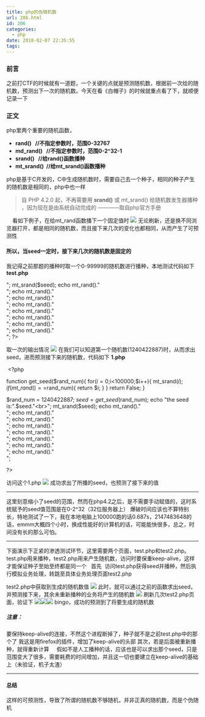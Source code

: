 ```yaml
---
title: php的伪随机数
url: 206.html
id: 206
categories:
  - php
date: 2018-02-07 22:35:55
tags:
---
```


### 前言

之前打CTF的时候就有一道题，一个关键的点就是预测随机数，根据前一次给的随机数，预测出下一次的随机数。今天在看《白帽子》的时候就重点看了下，就顺便记录一下  

### 正文

php里两个重要的随机函数，

*   **rand()   //不指定参数时，范围0-32767**
*   **md_rand()   //不指定参数时，范围0-2^32-1**
*   **srand()   //给rand()函数播种**
*   **mt\_srand()  //给mt\_srand()函数播种**

php是基于C开发的，C中生成随机数时，需要自己去一个种子，相同的种子产生的随机数是相同的，php中也一样

> 自 PHP 4.2.0 起，不再需要用 **srand()** 或 mt_srand() 给随机数发生器播种 ，因为现在是由系统自动完成的 ————取自php官方手册

    看如下例子，在给mt_rand函数播下一个固定值时 ![](http://blog.kingkk.com/wp-content/uploads/2018/02/fd7dd919da74099e400efcdaef764b77.png) 无论刷新，还是换不同浏览器打开，都是相同的随机数，而且接下来几次的变化也都相同，从而产生了可预测性

#### 所以，当seed一定时，接下来几次的随机数是固定的

我记得之前那题的播种时取一个0-99999的随机数进行播种，本地测试代码如下 **test.php**

<?php
 $seed = rand(0,99999);
 echo "seed is :".$seed."<br>";
 mt_srand($seed);
 echo mt_rand()."<br>";
 echo mt_rand()."<br>";
 echo mt_rand()."<br>";
 echo mt_rand()."<br>";
 echo mt_rand()."<br>";
 echo mt_rand()."<br>";
 echo mt_rand()."<br>";
 echo mt_rand()."<br>";
?>

取一次的输出情况 ![](http://blog.kingkk.com/wp-content/uploads/2018/02/d646246566e64d322c5e681d3f2d15a5.png) 在我们可以知道第一个随机数(1240422887)时，从而求出seed，进而预测接下来的随机数，代码如下 **1.php**

 <?php

function get\_seed($rand\_num){
    for($i=0;$i<100000;$i++){
        mt_srand($i);
        if(mt\_rand()==$rand\_num){
            return $i;
        }
    }
    return False;
 }

 $rand_num = 1240422887;
 $seed = get\_seed($rand\_num);
 echo "the seed is:".$seed."<br>";
 mt_srand($seed);
 echo mt_rand()."<br>";
 echo mt_rand()."<br>";
 echo mt_rand()."<br>";
 echo mt_rand()."<br>";
 echo mt_rand()."<br>";
 echo mt_rand()."<br>";
 echo mt_rand()."<br>";
 echo mt_rand()."<br>";

?>

访问这个1.php ![](http://blog.kingkk.com/wp-content/uploads/2018/02/f7756b5a9bd1c934777ac39d061835f8.png) 成功求出了所播的seed，也预测了接下来的值  

* * *

这里刻意缩小了seed的范围，然而在php4.2之后，是不需要手动赋值的，这时系统赋予的seed值范围是在0-2^32（32位服务器上） 爆破时间应该也不算特别长，特地测试了一下，我在本地电脑上100000跑的话0.687s，2147483648的话，emmm大概四个小时，换成性能好的计算机的话，可能能快很多，总之，时间没有长的那么可怕。

* * *

下面演示下正紧的渗透测试环节，这里需要两个页面，test.php和test2.php。 test.php用来播种，test2.php用来产生随机数，访问时要保重keep-alive，这样才能保证种子至始至终都是同一个   首先  访问test.php获得seed并播种，然后执行模拟业务处理，转跳至具体业务处理页面test2.php

<?php
 mt_srand((double)microtime()*1000000);
 header("Location: http://localhost/code/test2.php");
?>

test2.php中获取到生成的随机数值 ![](http://blog.kingkk.com/wp-content/uploads/2018/02/47ff1716d2d1dd94ee3caf479980acb1.png) 此时，就可以通过之前的函数求出seed，并预测接下来，其余未重新播种的业务将产生的随机数 ![](http://blog.kingkk.com/wp-content/uploads/2018/02/c16997d537dab151be279dfad0e127eb.png) 刷新几次test2.php页面，验证下 ![](http://blog.kingkk.com/wp-content/uploads/2018/02/ae75cef8d1402a16d7c2eecf5d3a7a6d.png)![](http://blog.kingkk.com/wp-content/uploads/2018/02/010e4e2552c8028e677a7cd2c9707e7e.png)![](http://blog.kingkk.com/wp-content/uploads/2018/02/325874b632179796018e436fe2026a5b.png) bingo，成功的预测到了将要生成的随机数

##### **注意：**

要保持keep-alive的连接，不然这个进程断掉了，种子就不是之前test.php中的那个了 我这是用firefox的插件，增加了keep-alive的头部 其次，若是后面被重新播种，就得重新计算     假如不是人工播种的话，应该也是可以求出那个seed，只是范围变大了很多，需要耗费的时间增加，并且这一切也要建立在keep-alive的基础上（未验证，机子太渣）    

* * *

#### 总结

这样的可预测性，导致了所谓的随机数不够随机，并非正真的随机数，而是个伪随机